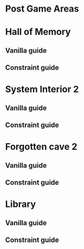 # Post Game Areas
# Hall of Memory
## Vanilla guide
## Constraint guide
# System Interior 2
## Vanilla guide
## Constraint guide
# Forgotten cave 2
## Vanilla guide
## Constraint guide
# Library
## Vanilla guide
## Constraint guide